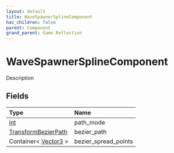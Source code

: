 ```yaml
---
layout: default
title: WaveSpawnerSplineComponent
has_children: false
parent: Component
grand_parent: Game Reflection
---
```

# WaveSpawnerSplineComponent
Description 

## Fields

| Type | Name |
|:----------|:--------------|
| [int](/riftbreaker-wiki/docs/game-reflection/enums/int/) | path_mode |
| [TransformBezierPath](/riftbreaker-wiki/docs/game-reflection/classes/transform_bezier_path/) | bezier_path |
| Container< [Vector3](/riftbreaker-wiki/docs/game-reflection/classes/vector3/) > | bezier_spread_points |


